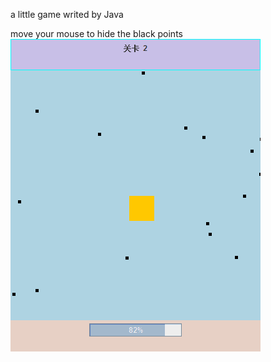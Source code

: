 a little game writed by Java


move your mouse to hide the black points
![image](https://github.com/yanghaoMine4ever/be_a_guy/raw/master/1.png)
